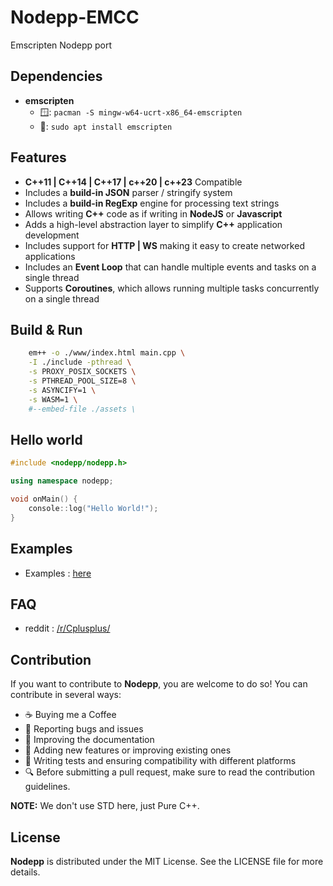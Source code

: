 # Nodepp-EMCC

Emscripten Nodepp port

## Dependencies 
- **emscripten**
    - 🪟: `pacman -S mingw-w64-ucrt-x86_64-emscripten`
    - 🐧: `sudo apt install emscripten`

## Features

- **C++11 | C++14 | C++17 | c++20 | c++23** Compatible
- Includes a **build-in JSON** parser / stringify system
- Includes a **build-in RegExp** engine for processing text strings
- Allows writing **C++** code as if writing in **NodeJS** or **Javascript**
- Adds a high-level abstraction layer to simplify **C++** application development
- Includes support for **HTTP | WS** making it easy to create networked applications
- Includes an **Event Loop** that can handle multiple events and tasks on a single thread
- Supports **Coroutines**, which allows running multiple tasks concurrently on a single thread

## Build & Run

```bash
    em++ -o ./www/index.html main.cpp \
    -I ./include -pthread \
    -s PROXY_POSIX_SOCKETS \
    -s PTHREAD_POOL_SIZE=8 \
    -s ASYNCIFY=1 \
    -s WASM=1 \
    #--embed-file ./assets \
```

## Hello world
```cpp
#include <nodepp/nodepp.h>

using namespace nodepp;

void onMain() {
    console::log("Hello World!");
}
```

## Examples
- Examples : [here](https://github.com/NodeppOficial/Nodepp/tree/main/examples)

## FAQ
- reddit : [/r/Cplusplus/](https://www.reddit.com/r/Cplusplus/comments/19e2kw3/write_asynchronous_code_with_c_nodepp/)
  
## Contribution

If you want to contribute to **Nodepp**, you are welcome to do so! You can contribute in several ways:

- ☕ Buying me a Coffee
- 📢 Reporting bugs and issues
- 📝 Improving the documentation
- 📌 Adding new features or improving existing ones
- 🧪 Writing tests and ensuring compatibility with different platforms
- 🔍 Before submitting a pull request, make sure to read the contribution guidelines.

**NOTE:** We don't use STD here, just Pure C++.

## License

**Nodepp** is distributed under the MIT License. See the LICENSE file for more details.
